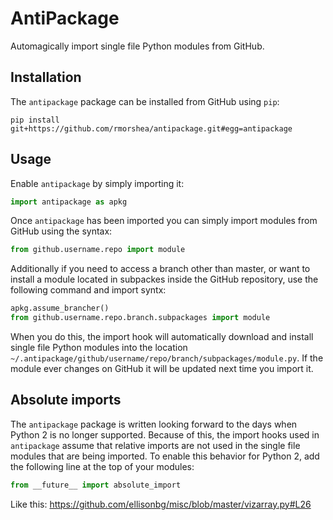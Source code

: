 AntiPackage
===========

Automagically import single file Python modules from GitHub.

## Installation

The `antipackage` package can be installed from GitHub using `pip`:

```
pip install git+https://github.com/rmorshea/antipackage.git#egg=antipackage
```

## Usage

Enable `antipackage` by simply importing it:

```python
import antipackage as apkg
```

Once `antipackage` has been imported you can simply import modules from GitHub using the syntax:

```python
from github.username.repo import module
```

Additionally if you need to access a branch other than master, or want to install a module
located in subpackes inside the GitHub repository, use the following command and import syntx:

```python
apkg.assume_brancher()
from github.username.repo.branch.subpackages import module
```

When you do this, the import hook will automatically download and install single file
Python modules into the location `~/.antipackage/github/username/repo/branch/subpackages/module.py`.
If the module ever changes on GitHub it will be updated next time you import it.

## Absolute imports

The `antipackage` package is written looking forward to the days when Python 2 is no longer
supported. Because of this, the import hooks used in `antipackage` assume that relative imports
are not used in the single file modules that are being imported. To enable this behavior for Python 2,
add the following line at the top of your modules:

```python
from __future__ import absolute_import
```

Like this: https://github.com/ellisonbg/misc/blob/master/vizarray.py#L26

